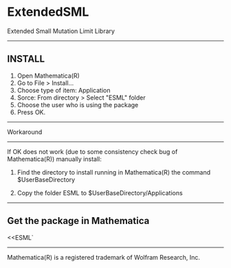 # ExtendedSML
Extended Small Mutation Limit Library

------------------------------------------------
INSTALL
------------------------------------------------

1. Open Mathematica(R)
2. Go to File > Install...
3. Choose type of item: Application
4. Sorce: From directory > Select "ESML" folder
5. Choose the user who is using the package 
6. Press OK.

************************************************
Workaround
************************************************
If OK does not work (due to some consistency check bug of Mathematica(R)) manually install:

1. Find the directory to install running in Mathematica(R) the command
$UserBaseDirectory

2. Copy the folder ESML to 
$UserBaseDirectory/Applications


--------------------------------------------------
Get the package in Mathematica
--------------------------------------------------
<<ESML`


--------------------------------------------------
Mathematica(R) is a registered trademark of Wolfram Research, Inc.